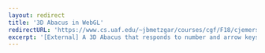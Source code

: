 ```yaml
---
layout: redirect
title: '3D Abacus in WebGL'
redirectURL: 'https://www.cs.uaf.edu/~jbmetzgar/courses/cgf/F18/cjemerson/homework6.html'
excerpt: '[External] A 3D Abacus that responds to number and arrow keys.'
---
```

